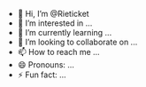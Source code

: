 - 👋 Hi, I’m @Rieticket
- 👀 I’m interested in ...
- 🌱 I’m currently learning ...
- 💞️ I’m looking to collaborate on ...
- 📫 How to reach me ...
- 😄 Pronouns: ...
- ⚡ Fun fact: ...

<!---
Rieticket/Rieticket is a ✨ special ✨ repository because its `README.md` (this file) appears on your GitHub profile.
You can click the Preview link to take a look at your changes.
--->
